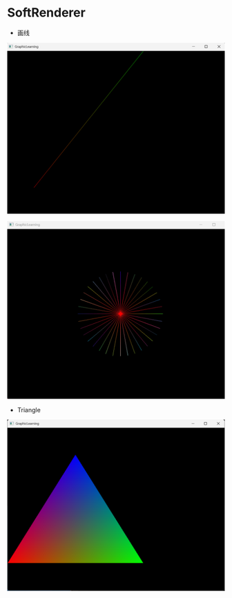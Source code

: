 # SoftRenderer

* 画线

![Line](./Image/Line.png)

![Line](Image/Line.gif)

* Triangle

![Triangle](Image/Triangle.png)

